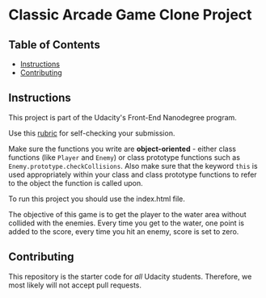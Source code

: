 # Classic Arcade Game Clone Project

## Table of Contents

- [Instructions](#instructions)
- [Contributing](#contributing)

## Instructions

This project is part of the Udacity's Front-End Nanodegree program.

Use this [rubric](https://review.udacity.com/#!/rubrics/15/view) for self-checking your submission.

Make sure the functions you write are **object-oriented** - either class functions (like `Player` and `Enemy`) or class prototype functions such as `Enemy.prototype.checkCollisions`. Also make sure that the keyword `this` is used appropriately within your class and class prototype functions to refer to the object the function is called upon.

To run this project you should use the index.html file.

The objective of this game is to get the player to the water area without collided with the enemies.  Every time you get to the water, one point is added to the score, every time you hit an enemy, score is set to zero.


## Contributing

This repository is the starter code for _all_ Udacity students. Therefore, we most likely will not accept pull requests.
